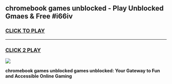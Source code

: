 
## chromebook games unblocked - Play Unblocked Gmaes & Free #i66iv
<h3>
<a href="https://news.freeplayer.one?title=chromebook_games_unblocked&ref=03M">CLICK TO PLAY</a></h3>
<hr>

<h3>
<a href="https://news.freeplayer.one?title=chromebook_games_unblocked&ref=03M">CLICK 2 PLAY</a>
  
</h3>

<a href="https://news.freeplayer.one?title=chromebook_games_unblocked&ref=03M"><img src="https://clearcache.store/games.png"></a>


**chromebook games unblocked games unblocked: Your Gateway to Fun and Accessible Online Gaming**
